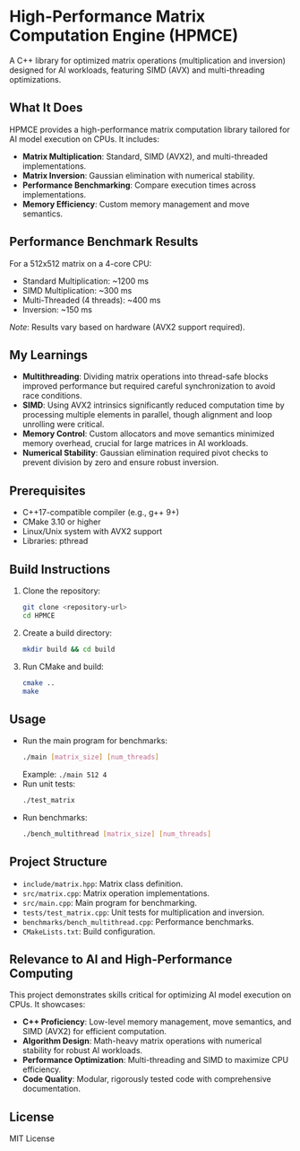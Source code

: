 # High-Performance Matrix Computation Engine (HPMCE)

A C++ library for optimized matrix operations (multiplication and inversion) designed for AI workloads, featuring SIMD (AVX) and multi-threading optimizations.

## What It Does
HPMCE provides a high-performance matrix computation library tailored for AI model execution on CPUs. It includes:
- **Matrix Multiplication**: Standard, SIMD (AVX2), and multi-threaded implementations.
- **Matrix Inversion**: Gaussian elimination with numerical stability.
- **Performance Benchmarking**: Compare execution times across implementations.
- **Memory Efficiency**: Custom memory management and move semantics.

## Performance Benchmark Results
For a 512x512 matrix on a 4-core CPU:
- Standard Multiplication: ~1200 ms
- SIMD Multiplication: ~300 ms
- Multi-Threaded (4 threads): ~400 ms
- Inversion: ~150 ms

*Note*: Results vary based on hardware (AVX2 support required).

## My Learnings
- **Multithreading**: Dividing matrix operations into thread-safe blocks improved performance but required careful synchronization to avoid race conditions.
- **SIMD**: Using AVX2 intrinsics significantly reduced computation time by processing multiple elements in parallel, though alignment and loop unrolling were critical.
- **Memory Control**: Custom allocators and move semantics minimized memory overhead, crucial for large matrices in AI workloads.
- **Numerical Stability**: Gaussian elimination required pivot checks to prevent division by zero and ensure robust inversion.

## Prerequisites
- C++17-compatible compiler (e.g., g++ 9+)
- CMake 3.10 or higher
- Linux/Unix system with AVX2 support
- Libraries: pthread

## Build Instructions
1. Clone the repository:
   ```bash
   git clone <repository-url>
   cd HPMCE
   ```
2. Create a build directory:
   ```bash
   mkdir build && cd build
   ```
3. Run CMake and build:
   ```bash
   cmake ..
   make
   ```

## Usage
- Run the main program for benchmarks:
  ```bash
  ./main [matrix_size] [num_threads]
  ```
  Example: `./main 512 4`
- Run unit tests:
  ```bash
  ./test_matrix
  ```
- Run benchmarks:
  ```bash
  ./bench_multithread [matrix_size] [num_threads]
  ```

## Project Structure
- `include/matrix.hpp`: Matrix class definition.
- `src/matrix.cpp`: Matrix operation implementations.
- `src/main.cpp`: Main program for benchmarking.
- `tests/test_matrix.cpp`: Unit tests for multiplication and inversion.
- `benchmarks/bench_multithread.cpp`: Performance benchmarks.
- `CMakeLists.txt`: Build configuration.

## Relevance to AI and High-Performance Computing
This project demonstrates skills critical for optimizing AI model execution on CPUs. It showcases:
- **C++ Proficiency**: Low-level memory management, move semantics, and SIMD (AVX2) for efficient computation.
- **Algorithm Design**: Math-heavy matrix operations with numerical stability for robust AI workloads.
- **Performance Optimization**: Multi-threading and SIMD to maximize CPU efficiency.
- **Code Quality**: Modular, rigorously tested code with comprehensive documentation.

## License
MIT License

